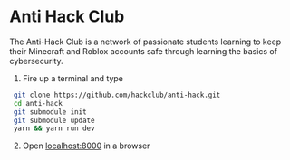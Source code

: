 # Anti Hack Club

The Anti-Hack Club is a network of passionate students learning to keep their Minecraft and Roblox accounts safe through learning the basics of cybersecurity.

1. Fire up a terminal and type
 ```sh
  git clone https://github.com/hackclub/anti-hack.git
  cd anti-hack
  git submodule init
  git submodule update
  yarn && yarn run dev
 ```
2. Open [localhost:8000](http://localhost:8000) in a browser
